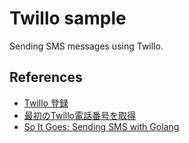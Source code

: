 # Twillo sample
Sending SMS messages using Twillo.

## References
- [Twillo 登録](https://twilio.kddi-web.com/signup/)
- [最初のTwillo電話番号を取得](https://jp.twilio.com/docs/usage/tutorials/how-to-use-your-free-trial-account#get-your-first-twilio-phone-number)
- [So It Goes: Sending SMS with Golang](https://www.twilio.com/blog/2017/09/send-text-messages-golang.html)
